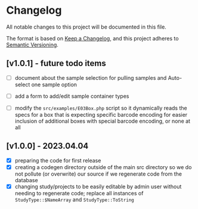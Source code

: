 # Changelog

All notable changes to this project will be documented in this file.

The format is based on [Keep a Changelog](https://keepachangelog.com/en/1.0.0/),
and this project adheres to [Semantic Versioning](https://semver.org/spec/v2.0.0.html).

## [v1.0.1] - future todo items

- [ ] document about the sample selection for pulling samples and Auto-select one sample option 
- [ ] add a form to add/edit sample container types
- [ ] modify the `src/examples/E03Box.php` script so it dynamically reads the specs for a box that is expecting specific barcode encoding for easier inclusion of additional boxes with special barcode encoding, or none at all


## [v1.0.0] - 2023.04.04

- [x] preparing the code for first release
- [x] creating a codegen directory outside of the main src directory so we do not pollute (or overwrite) our source if we regenerate code from the database
- [x] changing study/projects to be easily editable by admin user without needing to regenerate code; replace all instances of `StudyType::$NameArray` and `StudyType::ToString`
